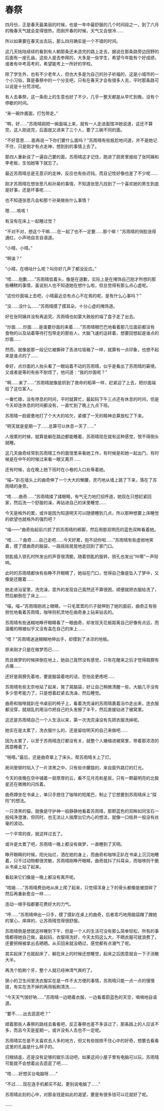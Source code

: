 # 春祭

四月份，正是春天最美丽的时候，也是一年中最舒服的几个时间段之一，到了六月的晚春天气就会变得很热，而刚开春的时候，天气又会很冷……

所以如果要在春天出去玩，那么四月确实是一个不错的时间。

这几天陆陆续续的看到有人朝那条还未造完的路上走去，据说在那条路旁边田野的后面有一座孔庙，这些人是去参拜的，大多是一些学生，希望今年能有个好成绩，或者有中考高考的，希望能考上一所好的学校。

除了学生外，也有不少老年人，但也大多是为自己的孙子祈福的，这是小城市的一个小习俗，算是春祭中的一个分支吧，只有在春天才会有很多人去，平时那条路可以说是十分荒凉呢。

有人去春祭，这一条街上的生意也好了不少，几乎一整天都是从早忙到晚，没有个停歇的时间。

“来一碗炸酱面，打包带走。”

“啊，好……”苏雨晴刚把一碗面端上来，就有一人走进面馆冲她说道，这还不算完，这人刚说完，后面就又进来了三个人，要了三碗不同的面。

“不好意思……能再说一下你们要什么面吗？”苏雨晴有些尴尬地问道，并不是她记不住，只是刚才有点走神，想到别的事情上去了。

那四人重新说了一遍自己要的面，苏雨晴这才记住，跑进了厨房里报给了张阿姨和李老板，生怕她等下就忘了。

最近苏雨晴总是无意识的走神，反应也有些迟钝，而且记性好像也差了不少呢……

刚才苏雨晴在想张思凡和孙昊的事情，不知道张思凡找到了一个喜欢她的男生到底是好事，还是坏事呢……

也不知道张思凡会和那个孙昊做些什么事情？

嗯……咳咳！

有没有在床上一起睡过觉？

“不对不对，想这个干嘛……在一起了也不一定要……那个嘛！”苏雨晴的俏脸涨得通红，小声地自言自语道。

“小晴，小晴。”

“啊诶？”

“小晴，在嘀咕什么呢？叫你好几声了都没反应。”

“唔……抱歉……”苏雨晴低着头，像是在道歉，实际上是在掩饰自己刚才所想的那些糟糕的事情，虽说别人也不知道她在想什么啦，但总觉得有那么点心虚呢。

“这份炒面端上去吧，小晴最近总有点心不在焉的呢，是有什么心事吗？”

“没……没什么……”苏雨晴摸了摸耳朵，十分心虚的掩饰道。

好在张阿姨并没有再追究，苏雨晴也如蒙大赦般的端了盘子走了出去。

“炒面……炒面……是谁要炒面的来着……”苏雨晴眼巴巴地看着那几位面前都没有食物的以及站着等待打包带走的那些人，大脑飞速的运转着，想要回想起是谁点的炒面……

然而，就像是那一段记忆被撕碎了丢进垃圾箱了一样，就算有一点印象，也想不起来是谁点的了……

幸好，点炒面的人抬头看了一眼站着不动的苏雨晴，似乎是看出了苏雨晴的窘境，又或者是等的有些不耐烦了，他问道：“我的炒面呢？”

“啊……来了……”苏雨晴就像是抓到了救命的稻草一样，赶紧迎了上去，把炒面端给了这位客人。

一番忙碌，没有停息的时间，平时就算忙，最起码下午三点还有休息的时间，但是今天却连休息的时间都没有，一直忙到了晚上九点下班。

苏雨晴一脸疲惫地打了个大大的哈欠，紧绷了一天的精神总算放松了下来。

“明天就是星期一了……总算可以休息一天了……”

人很累的时候，就算是躺在路边都能睡着，苏雨晴现在就有这种感觉，恨不得倒头就睡。

这几天曲奇经常到苏雨晴工作的面馆里来看她工作，有时候是和她一起出门，有时候是在中午的时候过来看一眼又离开……

还有时候，会在晚上她下班时在小巷的入口处等着她。

“喵~”趴在墙头上的曲奇伸了一个大大的懒腰，灵巧地从墙上跳了下来，落在了苏雨晴的身旁。

“唔……曲奇……”苏雨晴揉了揉眼睛，有气无力地打招呼道，她现在只想赶紧回家，然后洗一个舒服的澡，再钻进自己的床里睡觉……

今天是格外的累，或许是因为知道明天可以随便睡到几点，所以那种想要上床睡觉的欲望也就格外的强烈吧？

“喵——”曲奇抬起前爪抓了抓苏雨晴的裤脚，然后用那双明亮的蓝色双眸看着她。

“唔……？曲奇……自己走吧……今天好累，抱不动你啦……”苏雨晴有些虚弱地笑着，摸了摸曲奇的脑袋，一路摇摇晃晃地走回到了家门口。

钥匙插入锁孔时所发出的声音很清脆，随着钥匙的旋转，锁孔也发出“咔嚓”一声轻响。

此时的苏雨晴都快有些睁不开眼睛了，她站在门口，觉得自己像是坠入了梦中，又像是还醒着……

她走进浴室里，洗完澡，意外的发现自己竟然还不算很困，顺便就把衣服给洗了，然后躺倒在了床上……

“喵，喵~”苏雨晴刚闭上眼睛，一只毛茸茸的爪子就伸到了她的面前，曲奇正有些担忧地看着苏雨晴，咖啡则机灵地在曲奇身上钻来钻去的。

苏雨晴有些迷糊地睁开眼睛看了一眼曲奇，却发现天花板距离自己好像有点远，而温暖的棉被似乎又没有盖在自己的床上……

“唔？”苏雨晴迷迷糊糊地伸出手，却摸到了冰凉的地板。

原来刚才只是在做梦而已……

而且做梦的时候摔倒在地上，她自己竟然没有感觉，只有在醒来之后才觉得肩膀有点痛……

还好是肩膀先着地，要是脑袋着地的话，恐怕会更疼吧……

苏雨晴有些无奈地站了起来，晃了晃脑袋，好让自己稍微清醒一些，大脑几乎没有多少思考能力了，只是想着赶紧去洗澡，然后睡觉。

曲奇和咖啡就趴在书桌前的椅子上，看着洗完澡的苏雨晴裹着浴巾走出来，连衣服都没穿，就胡乱的用浴巾把自己的头发擦了半干，然后直接钻进了被窝里。

这还是苏雨晴自己一个人生活以来，第一次洗完澡没有先把衣服洗掉呢。

她实在是太累了，洗衣服什么的，还是留给明天的自己来做吧……

因为太累了，以至于苏雨晴连灯都没有关，就整个人蜷缩进被窝里，带着那浓浓的困意睡着了。

“啪嗒。”最后，还是曲奇窜上了床头，帮苏雨晴关上了灯。

房间里顿时陷入了一片漆黑之中，只有些许朦胧的，来自窗外路灯的灯光。

今天的夜晚在空中铺着一层厚厚的云，看不见月亮和星辰，只有一颗最明亮的北极星还在微微的闪烁着。

曲奇蹲坐在书桌上，单只手摁住了咖啡的短尾巴，制止了它想要到苏雨晴床上“探险”的想法。

一只漆黑的猫，就像是守护神一般静静地看着苏雨晴，那颗蓝色的双眸如同宝石一般纯净澄澈，但同时，也无法让人揣摩出它内心的想法，就像一口枯井一般没有丝毫的波动。

一个平常的夜，就这样过去了。

或许是太累了吧，苏雨晴一晚上都没有做梦，一直睡到了天明。

睁开眼睛的时候，阳光灿烂，洒在她的身上，而曲奇和咖啡正趴在书桌上沉沉地睡着，只不过动物都很灵敏，苏雨晴刚睁开眼睛，曲奇就抖了抖耳朵，而咖啡则干脆从书桌上站了起来。

看起来它们像是一晚上都没有离开呢。

“唔姆……”苏雨晴费劲地从床上爬了起来，只觉得浑身上下的骨头都像是被捏碎了然后再重新愈合一样……

连动一根手指都要花费好大的力气。

“呼……”苏雨晴伸出一只手，摸了摸趴在桌上的曲奇，后者乖巧地用脑袋蹭了蹭她的掌心，痒痒的，让苏雨晴觉得很舒服。

苏雨晴倒是想就这样睡到下午，但是一个人的生活可没有那么简单轻松，所有的事情都得她自己做，最起码，衣服得洗好，今天太阳这么大，不晒衣服可就浪费了，还要把棉被拿出去晒晒，从买回来就没晒过，感觉都有点潮气了呢。

其实起床了也就起床了，躺在床上的时候还想睡觉，起床之后困意就会一下子消散大半。

再洗个脸刷个牙，整个人就已经神清气爽的了。

狭小的卫生间里洗衣服实在是一件不太方便的事情，苏雨晴只能一点一点的慢慢搓，有实在洗不掉的再用板刷清洗……

“今天天气很好呐……”苏雨晴一边晒着衣服，一边看着蔚蓝色的天空，喃喃地自语道。

“要不……出去逛逛吧？”

顺着那些人春祭的路线去看看吧，反正春祭也差不多该过了，那条路上的人应该不多，而且今天是星期一，或许没有人去也不一定呢。

苏雨晴实在是不太喜欢去人多的地方，但又有些按捺不住心中的好奇，想要去看看这里的孔庙是什么样子的。

归根结底，还是没有足够的娱乐活动吧，如果这间小屋子里有电脑可以玩，苏雨晴可能就不会想着出去逛逛了吧……

“唔……好想买台电脑呀……”

“不过……现在连手机都买不起，更别说电脑了……”

苏雨晴此刻的心中，对那金钱是如此的渴望，要是有很多钱可以花就好了呢。

……
